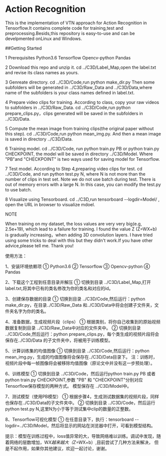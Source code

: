 # Action Recognition
This is the implementation of VTN approach for Action Recognition in Tensorflow.It contains complete code for training,test and preprocessing.Besids,this repository is easy-to-use and can be develpmented onLinux and Windows.

##Getting Started

1 Prerequisites
Python3.6
Tensorflow
Opencv-python
Pandas


2 Download this repo and unzip it.
cd ../C3D/Label_Map,open the label.txt and revise its class names as yours.


3 Genreate directory.
cd ../C3D/Code,run python make_dir.py
Then some subfolders will be generated in ../C3D/Raw_Data and ../C3D/Data,where name of the subfolders is your class names defined in label.txt.


4 Prepare video clips for training.
According to class, copy your raw videos to subfolders in ../C3D/Raw_Data.
cd ../C3D/Code,run python prepare_clips.py，clips generated will be saved in the subfolders in ../C3D/Data.


5 Compute the mean image from training clips(the original paper without this step).
cd ../C3D/Code,run python mean_img.py.
And then a mean image is saved in directory ../C3D/Data.


6 Training model.
cd ../C3D/Code, run python train.py PB or python train.py CHECKPOINT, the model will be saved in directory ../C3D/Model.
Where "PB"and "CHECKPOINT" is two ways used for saving model for Tensorflow.


7 Test model.
According to Step 4,preparing video clips for test.
cd ../C3D/Code, and run python test.py N, where N is not more than the number of clips in test set.
Note we do not use batch during test. There is out of memory errors with a large N. In this case, you can modify the test.py to use batch.  



8 Visualize using Tensorboard.
cd ../C3D,run tensorboard --logdir=Model/ , open the URL in browser to visualize mdoel.


NOTE

When training on my dataset, the loss values are very very big(e.g, 2.5e+19), which lead to a failure for training.
I found the value Z (Z=WX+b) is gradually increasing，when adding 3D convolution layers. I have tried using some tricks to deal with this but they didn't work.If you have other advice,please tell me. Thank you!

使用方法：

1、安装环境依赖项
 ① Python3.6
 ② Tensorflow
 ③ Opencv-python
 ④ Pandas

2、下载这个工程到任意目录并解压
① 切换到目录 ../C3D/Label_Map,打开label.txt,将其中已有的类名修改为你的类名和对应的id。


3、创建保存数据的目录
① 切换到目录 ../C3D/Code,然后运行：python make_dir.py，在目录../C3D/Raw_Data 和../C3D/Data中将会创建子文件夹，文件夹名字为你的类名。


4、准备数据，生成视频片段（clips）
① 根据类别，将你自己收集到的原始视频数据复制到目录 ../C3D/Raw_Data中对应的文件夹中。
② 切换到目录 ../C3D/Code,然后运行：python prepare_clips.py，每个类生成的视频片段将会保存在../C3D/Data 的子文件夹中，将被用于训练模型。


5、计算训练集的均值图像
① 切换到目录 ../C3D/Code,然后运行：python mean_img.py，生成的均值图像将会保存在../C3D/Data目录下。
注：训练时，视频片段中每一帧图像将会被移除均值图像（原论文中并没有这一步预处理）。


6、训练模型
① 切换到目录 ../C3D/Code，然后运行python train.py PB 或者 python train.py CHECKPOINT,参数 "PB" 和 "CHECKPOINT"分别对应Tensorflow保存模型的两种方式。
模型保存在 ../C3D/Model中。


7、测试模型（使用PB模型）
① 根据步骤4，生成测试数据集的视频片段，同样也保存在../C3D/Data的子文件夹中。
② 切换到目录 ../C3D/Code，然后运行python test.py N,这里N为小于等于测试集中clip的数量的正整数。


8、Tensorflow可视化模型
① 在任意目录下，执行：tensorboard --logdir=../C3D/Model，然后将显示的网站在浏览器中打开，可看到模型结构。


提示：模型在训练过程中，loss值异常的大，导致网络难以训练。调试中发现，随着网络的层数增加，W*X越来越大（Z=W*X+b）,目前尝试了几种方法来解决，
但是不起作用，如果你其他建议，欢迎一起讨论，谢谢。


